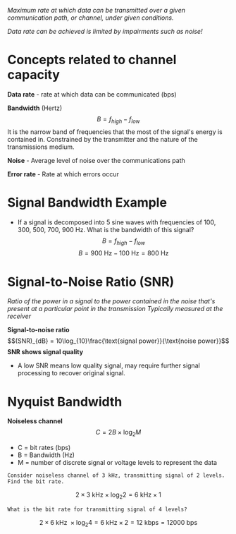 *Maximum rate at which data can be transmitted over a given communication path, or channel, under given conditions.*

*Data rate can be achieved is limited by impairments such as noise!*

# Concepts related to channel capacity

**Data rate** - rate at which data can be communicated (bps)

**Bandwidth** (Hertz) 
$$B = f_{high} - f_{low}$$
		It is the narrow band of frequencies that the most of the signal's energy is contained in.
		Constrained by the transmitter and the nature of the transmissions medium.

**Noise** - Average level of noise over the communications path

**Error rate** - Rate at which errors occur

# Signal Bandwidth Example

* If a signal is decomposed into 5 sine waves with frequencies of 100, 300, 500, 700, 900 Hz. What is the bandwidth of this signal?
$$B = f_{high} - f_{low}$$
$$B = 900 \text{ Hz} - 100 \text{ Hz} = 800 \text{ Hz}$$

# Signal-to-Noise Ratio (SNR)

*Ratio of the power in a signal to the power contained in the noise that's present at a particular point in the transmission
	Typically measured at the receiver*

**Signal-to-noise ratio**
$$(SNR)_{dB} = 10\log_{10}\frac{\text{signal power}}{\text{noise power}}$$
**SNR shows signal quality**
* A low SNR means low quality signal, may require further signal processing to recover original signal.

# Nyquist Bandwidth

**Noiseless channel**
$$C = 2B\times \log_2 M$$
* C = bit rates (bps)
* B = Bandwidth (Hz)
* M = number of discrete signal or voltage levels to represent the data

```Example
Consider noiseless channel of 3 kHz, transmitting signal of 2 levels. Find the bit rate.
```

$$2\times 3\text{ kHz}\times \log_2 2 = 6 \text{ kHz} \times 1$$

```Example
What is the bit rate for transmitting signal of 4 levels?
```
$$2\times6 \text{ kHz }\times \log_2 4 = 6 \text{ kHz} \times 2 = 12 \text{ kbps} = 12000 \text{ bps}$$